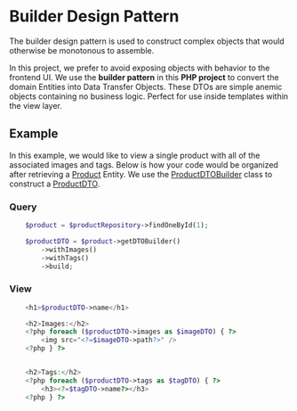 # Builder Design Pattern

The builder design pattern is used to construct complex objects that would otherwise be monotonous to assemble.

In this project, we prefer to avoid exposing objects with behavior to the frontend UI. We use the **builder pattern**
in this **PHP project** to convert the domain Entities into Data Transfer Objects. These DTOs are
simple anemic objects containing no business logic. Perfect for use inside templates within the view layer.

## Example

In this example, we would like to view a single product with all of the associated images and tags.
Below is how your code would be organized after retrieving a [Product](../../src/Entity/Product.php) Entity.
We use the [ProductDTOBuilder](../../src/EntityDTO/Builder/ProductDTOBuilder.php) class to construct
a [ProductDTO](../../src/EntityDTO/ProductDTO.php).


### Query

```php
    $product = $productRepository->findOneById(1);

    $productDTO = $product->getDTOBuilder()
        ->withImages()
        ->withTags()
        ->build;
```

### View

```php
    <h1>$productDTO->name</h1>

    <h2>Images:</h2>
    <?php foreach ($productDTO->images as $imageDTO) { ?>
        <img src="<?=$imageDTO->path?>" />
    <?php } ?>


    <h2>Tags:</h2>
    <?php foreach ($productDTO->tags as $tagDTO) { ?>
        <h3><?=$tagDTO->name?></h3>
    <?php } ?>
```
